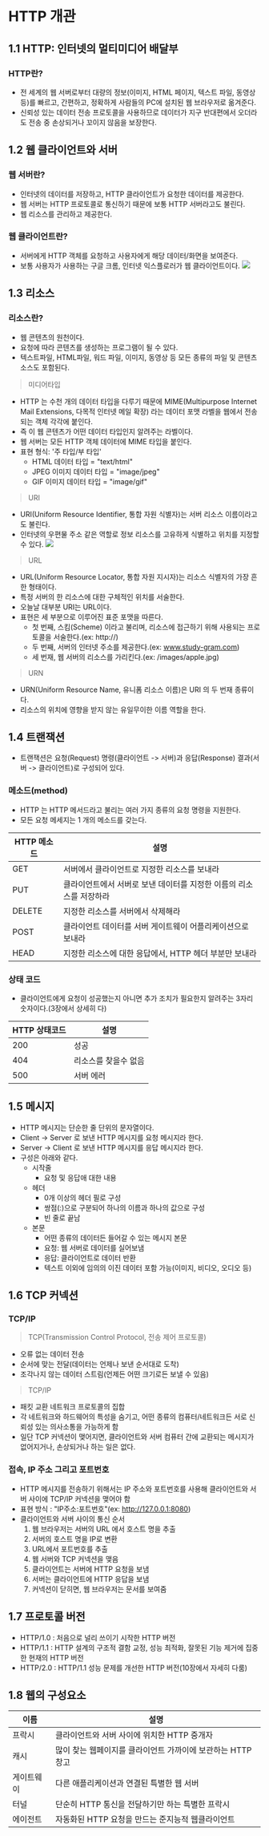 # HTTP 개관

## 1.1 HTTP: 인터넷의 멀티미디어 배달부
### HTTP란?
- 전 세계의 웹 서버로부터 대량의 정보(이미지, HTML 페이지, 텍스트 파일, 동영상 등)를 빠르고, 간편하고, 정확하게 사람들의 PC에 설치된 웹 브라우저로 옮겨준다.
- 신뢰성 있는 데이터 전송 프로토콜을 사용하므로 데이터가 지구 반대편에서 오더라도 전송 중 손상되거나 꼬이지 않음을 보장한다.

## 1.2 웹 클라이언트와 서버
### 웹 서버란?
- 인터넷의 데이터를 저장하고, HTTP 클라이언트가 요청한 데이터를 제공한다.
- 웹 서버는 HTTP 프로토콜로 통신하기 때문에 보통 HTTP 서버라고도 불린다.
- 웹 리소스를 관리하고 제공한다.

### 웹 클라이언트란?
- 서버에게 HTTP 객체를 요청하고 사용자에게 해당 데이터/화면을 보여준다.
- 보통 사용자가 사용하는 구글 크롬, 인터넷 익스플로러가 웹 클라이언트이다.
![](../resource/images/http/chapter1/01-1.png#center)

## 1.3 리소스
### 리소스란?
- 웹 콘텐츠의 원천이다.
- 요청에 따라 콘텐츠를 생성하는 프로그램이 될 수 있다.
- 텍스트파일, HTML파일, 워드 파일, 이미지, 동영상 등 모든 종류의 파일 및 콘텐츠 소스도 포함된다.
> 미디어타입
- HTTP 는 수천 개의 데이터 타입을 다루기 때문에 MIME(Multipurpose Internet Mail Extensions, 다목적 인터넷 메일 확장) 라는 데이터 포맷 라벨을 웹에서 전송되는 객체 각각에 붙인다.
- 즉 이 웹 콘텐츠가 어떤 데이터 타입인지 알려주는 라벨이다.
- 웹 서버는 모든 HTTP 객체 데이터에 MIME 타입을 붙인다.
- 표현 형식: '주 타입/부 타입'
    - HTML 데이터 타입 = "text/html"
    - JPEG 이미지 데이터 타입 = "image/jpeg"
    - GIF 이미지 데이터 타입 = "image/gif"
> URI
- URI(Uniform Resource Identifier, 통합 자원 식별자)는 서버 리소스 이름이라고도 불린다.
- 인터넷의 우편물 주소 같은 역할로 정보 리소스를 고유하게 식별하고 위치를 지정할 수 있다.
![](../resource/images/http/chapter1/01-2.png#center)

> URL
- URL(Uniform Resource Locator, 통합 자원 지시자)는 리소스 식별자의 가장 흔한 형태이다.
- 특정 서버의 한 리소스에 대한 구체적인 위치를 서술한다.
- 오늘날 대부분 URI는 URL이다.
- 표현은 세 부분으로 이루어진 표준 포맷을 따른다.
    - 첫 번째, 스킴(Scheme) 이라고 불리며, 리소스에 접근하기 위해 사용되는 프로토콜을 서술한다.(ex: http://)
    - 두 번째, 서버의 인터넷 주소를 제공한다.(ex: www.study-gram.com)
    - 세 번재, 웹 서버의 리소스를 가리킨다.(ex: /images/apple.jpg)
> URN
- URN(Uniform Resource Name, 유니폼 리소스 이름)은 URI 의 두 번재 종류이다.
- 리소스의 위치에 영향을 받지 않는 유일무이한 이름 역할을 한다.

## 1.4 트랜잭션
- 트랜잭션은 요청(Request) 명령(클라이언트 -> 서버)과 응답(Response) 결과(서버 -> 클라이언트)로 구성되어 있다.
### 메소드(method)
- HTTP 는 HTTP 메서드라고 불리는 여러 가지 종류의 요청 명령을 지원한다.
- 모든 요청 메세지는 1 개의 메소드를 갖는다.

|HTTP 메소드| 설명  |
|---------|-----|
|GET|서버에서 클라이언트로 지정한 리소스를 보내라|
|PUT|클라이언트에서 서버로 보낸 데이터를 지정한 이름의 리소스를 저장하라|
|DELETE|지정한 리소스를 서버에서 삭제해라|
|POST|클라이언트 데이터를 서버 게이트웨이 어플리케이션으로 보내라|
|HEAD|지정한 리소스에 대한 응답에서, HTTP 헤더 부분만 보내라|
### 상태 코드
- 클라이언트에게 요청이 성공했는지 아니면 추가 조치가 필요한지 알려주는 3자리 숫자이다.(3장에서 상세히 다)

|HTTP 상태코드| 설명  |
|-------|-----|
|200| 성공  |
|404|리소스를 찾을수 없음|
|500| 서버 에러|

## 1.5 메시지
- HTTP 메시지는 단순한 줄 단위의 문자열이다.
- Client -> Server 로 보낸 HTTP 메시지를 요청 메시지라 한다.
- Server -> Client 로 보낸 HTTP 메시지를 응답 메시지라 한다.
- 구성은 아래와 같다.
    - 시작줄
        - 요청 및 응답애 대한 내용
    - 헤더
        - 0개 이상의 헤더 필로 구성
        - 쌍점(:)으로 구분되어 하나의 이름과 하나의 값으로 구성
        - 빈 줄로 끝남
    - 본문
        - 어떤 종류의 데이터든 들어갈 수 있는 메시지 본문
        - 요청: 웹 서버로 데이터를 실어보냄
        - 응답: 클라이언트로 데이터 반환
        - 텍스트 이외에 임의의 이진 데이터 포함 가능(이미지, 비디오, 오디오 등)

## 1.6 TCP 커넥션
### TCP/IP
> TCP(Transmission Control Protocol, 전송 제어 프로토콜)
- 오류 없는 데이터 전송
- 순서에 맞는 전달(데이터는 언제나 보낸 순서대로 도착)
- 조각나지 않는 데이터 스트림(언제든 어떤 크기로든 보낼 수 있음)
> TCP/IP
- 패킷 교환 네트워크 프로토콜의 집합
- 각 네트워크와 하드웨어의 특성을 숨기고, 어떤 종류의 컴퓨터/네트워크든 서로 신뢰성 있는 의사소통을 가능하게 함
- 일단 TCP 커넥션이 맺어지면, 클라이언트와 서버 컴퓨터 간에 교환되는 메시지가 없어지거나, 손상되거나 하는 일은 없다.
### 접속, IP 주소 그리고 포트번호
- HTTP 메시지를 전송하기 위해서는 IP 주소와 포트번호를 사용해 클라이언트와 서버 사이에 TCP/IP 커넥션을 맺어야 함
- 표현 방식 : "IP주소:포트번호"(ex: http://127.0.0.1:8080)
- 클라이언트와 서버 사이의 통신 순서
    1. 웹 브라우저는 서버의 URL 에서 호스트 명을 추출
    2. 서버의 호스트 명을 IP로 변환
    3. URL에서 포트번호를 추출
    4. 웹 서버와 TCP 커넥션을 맺음
    5. 클라이언트는 서버에 HTTP 요청을 보냄
    6. 서버는 클라이언트에 HTTP 응답을 보냄
    7. 커넥션이 닫히면, 웹 브라우저는 문서를 보여줌

## 1.7 프로토콜 버전
- HTTP/1.0 : 처음으로 널리 쓰이기 시작한 HTTP 버전
- HTTP/1.1 : HTTP 설계의 구조적 결함 교정, 성능 최적화, 잘못된 기능 제거에 집중한 현재의 HTTP 버전
- HTTP/2.0 : HTTP/1.1 성능 문제를 개선한 HTTP 버전(10장에서 자세히 다룸)

## 1.8 웹의 구성요소
| 이름    | 설명                                  |
|-------|-------------------------------------|
| 프락시   | 클라이언트와 서버 사이에 위치한 HTTP 중개자          |
| 캐시    | 많이 찾는 웹페이지를 클라이언트 가까이에 보관하는 HTTP 창고 |
| 게이트웨이 | 다른 애플리케이션과 연결된 특별한 웹 서버             |
|터널| 단순히 HTTP 통신을 전달하기만 하는 특별한 프락시       |
|에이전트| 자동화된 HTTP 요청을 만드는 준지능적 웹클라이언트       |